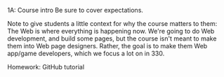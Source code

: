 1A: Course intro
Be sure to cover expectations.

Note to give students a little context for why the course matters to them: The Web is where everything is happening now. We're going to do Web development, and build some pages, but the course isn't meant to make them into Web page designers. Rather, the goal is to make them Web app/game developers, which we focus a lot on in 330.

Homework: GitHub tutorial
